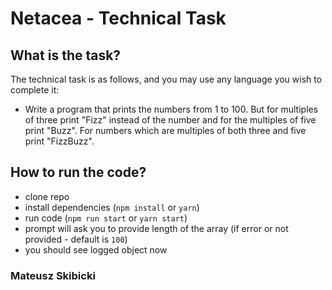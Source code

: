# Netacea - Technical Task

## What is the task?

The technical task is as follows, and you may use any language you wish to complete it:

- Write a program that prints the numbers from 1 to 100. But for multiples of three print "Fizz" instead of the number and for the multiples of five print "Buzz". For numbers which are multiples of both three and five print "FizzBuzz".

## How to run the code?

- clone repo
- install dependencies (`npm install` or `yarn`)
- run code (`npm run start` or `yarn start`)
- prompt will ask you to provide length of the array (if error or not provided - default is `100`)
- you should see logged object now

### Mateusz Skibicki
